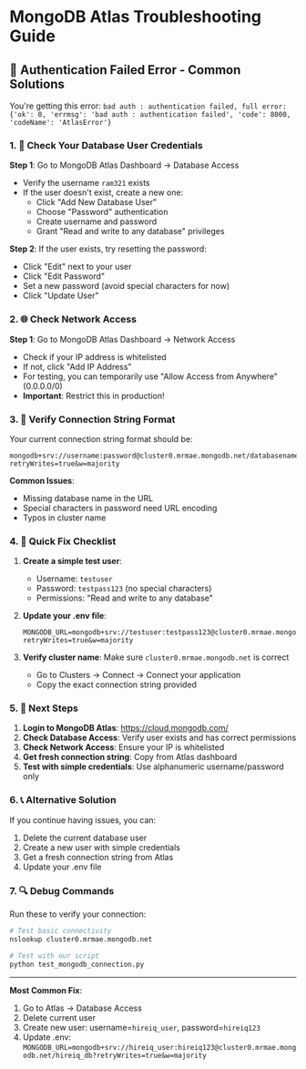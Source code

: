 # MongoDB Atlas Troubleshooting Guide

## 🚨 Authentication Failed Error - Common Solutions

You're getting this error: `bad auth : authentication failed, full error: {'ok': 0, 'errmsg': 'bad auth : authentication failed', 'code': 8000, 'codeName': 'AtlasError'}`

### 1. 🔐 **Check Your Database User Credentials**

**Step 1**: Go to MongoDB Atlas Dashboard → Database Access
- Verify the username `ram321` exists
- If the user doesn't exist, create a new one:
  - Click "Add New Database User"
  - Choose "Password" authentication
  - Create username and password
  - Grant "Read and write to any database" privileges

**Step 2**: If the user exists, try resetting the password:
- Click "Edit" next to your user
- Click "Edit Password"
- Set a new password (avoid special characters for now)
- Click "Update User"

### 2. 🌐 **Check Network Access**

**Step 1**: Go to MongoDB Atlas Dashboard → Network Access
- Check if your IP address is whitelisted
- If not, click "Add IP Address"
- For testing, you can temporarily use "Allow Access from Anywhere" (0.0.0.0/0)
- **Important**: Restrict this in production!

### 3. 📝 **Verify Connection String Format**

Your current connection string format should be:
```
mongodb+srv://username:password@cluster0.mrmae.mongodb.net/databasename?retryWrites=true&w=majority
```

**Common Issues**:
- Missing database name in the URL
- Special characters in password need URL encoding
- Typos in cluster name

### 4. 🔧 **Quick Fix Checklist**

1. **Create a simple test user**:
   - Username: `testuser`
   - Password: `testpass123` (no special characters)
   - Permissions: "Read and write to any database"

2. **Update your .env file**:
   ```env
   MONGODB_URL=mongodb+srv://testuser:testpass123@cluster0.mrmae.mongodb.net/hireiq_db?retryWrites=true&w=majority
   ```

3. **Verify cluster name**: Make sure `cluster0.mrmae.mongodb.net` is correct
   - Go to Clusters → Connect → Connect your application
   - Copy the exact connection string provided

### 5. 🎯 **Next Steps**

1. **Login to MongoDB Atlas**: https://cloud.mongodb.com/
2. **Check Database Access**: Verify user exists and has correct permissions
3. **Check Network Access**: Ensure your IP is whitelisted
4. **Get fresh connection string**: Copy from Atlas dashboard
5. **Test with simple credentials**: Use alphanumeric username/password only

### 6. 📞 **Alternative Solution**

If you continue having issues, you can:
1. Delete the current database user
2. Create a new user with simple credentials
3. Get a fresh connection string from Atlas
4. Update your .env file

### 7. 🔍 **Debug Commands**

Run these to verify your connection:
```bash
# Test basic connectivity
nslookup cluster0.mrmae.mongodb.net

# Test with our script
python test_mongodb_connection.py
```

---

**Most Common Fix**: 
1. Go to Atlas → Database Access
2. Delete current user
3. Create new user: username=`hireiq_user`, password=`hireiq123`
4. Update .env: `MONGODB_URL=mongodb+srv://hireiq_user:hireiq123@cluster0.mrmae.mongodb.net/hireiq_db?retryWrites=true&w=majority`
